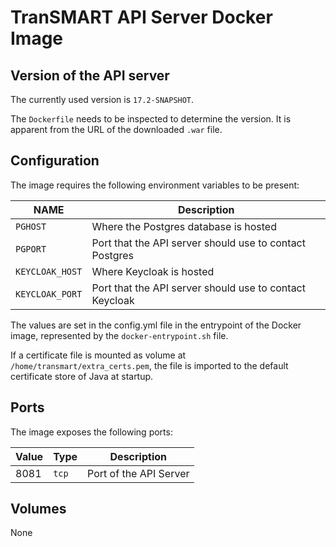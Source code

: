 # TranSMART API Server Docker Image

## Version of the API server
The currently used version is `17.2-SNAPSHOT`.

The `Dockerfile` needs to be inspected to determine the version. It
is apparent from the URL of the downloaded `.war` file.

## Configuration

The image requires the following environment variables to be present:

NAME            | Description
----------------|--------------------------------------------------------
`PGHOST`        | Where the Postgres database is hosted
`PGPORT`        | Port that the API server should use to contact Postgres
`KEYCLOAK_HOST` | Where Keycloak is hosted
`KEYCLOAK_PORT` | Port that the API server should use to contact Keycloak

The values are set in the config.yml file in the entrypoint of the Docker image,
represented by the `docker-entrypoint.sh` file.

If a certificate file is mounted as volume at `/home/transmart/extra_certs.pem`,
the file is imported to the default certificate store of Java at startup. 

## Ports

The image exposes the following ports:

Value    | Type  | Description
---------|-------|-----------------
8081     | `tcp` | Port of the API Server  


## Volumes
None
